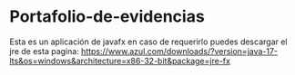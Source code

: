 # Portafolio-de-evidencias

Esta es un aplicación de javafx en caso de requerirlo puedes descargar el jre de esta pagina: https://www.azul.com/downloads/?version=java-17-lts&os=windows&architecture=x86-32-bit&package=jre-fx
